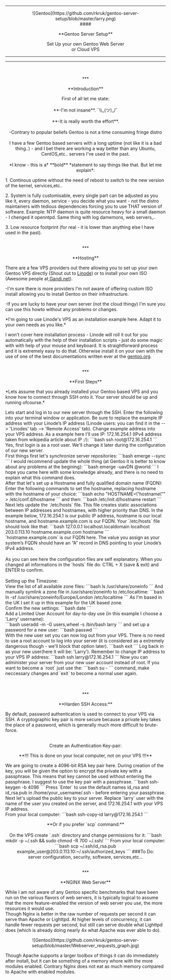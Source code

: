 ***
<p align="center">![Gentoo](https://github.com/rkruk/gentoo-server-setup/blob/master/larry.png)
<br>
#### <p align="center">**Gentoo Server Setup** 

<p align="center">Set Up your own Gentoo Web Server <br> or Cloud VPS

------------------------------------------------------------------------

----------
<br>
<p align="center">***
<p align="center">**Introduction**
<br>
<p align="center">First of all let me state:
<br><br>
**-I'm not insane**.  ¯\\_(ツ)_/¯
<br><br>
**-It is really worth the effort**.
<br><br>
-Contrary to popular beliefs Gentoo is not a time consuming fringe distro
<br>
<br>
I have a few Gentoo based servers with a long uptime (not like it is a bad thing..) - and I bet there are working a way better than any Ubuntu, CentOS,etc.. servers I've used in the past.<br><br> *I know - this is a* **bold** *statement to say things like that. But let me explain*:
<p align="left">1. Continous uptime without the need of reboot to switch to the new version of the kernel, services,etc..
<p align="left">2. System is fully customisable, every single part can be adjusted as you like it, every daemon, service - you decide what you want - not the distro maintainers with tedious dependencies forcing you to use THAT version of software. Example: NTP daemon is quite resource heavy for a small daemon - I chenged it openntpd. Same thing with log damemons, web servers,.. 
<p align="left">3. Low resource footprint (for real - it is lower than anything else I have used in the past).
<br>
<br>
<p align="center">***
<p align="center">**Hosting**
<p align="left">There are a few VPS providers out there allowing you to set up your own Gentoo VPS directly (Shout out to <a href="https://linode.com">Linode</a>) or to install your own ISO (Awesome people at<a href="https://wiki.gandi.net/en/hosting/create-server/private-image"> Gandi.net</a>).
<p align="left">-I'm sure there is more providers I'm not aware of offering custom ISO install allowing you to install Gentoo on their infrastructure.
<p align="left">-If you are lucky to have your own server (not the cloud thingy) I'm sure you can use this howto without any problems or changes.
<p align="left">*I'm going to use Linode's VPS as an installation example here. Adapt it to your own needs as you like.*
<p align="left">I won't cover here installation process - Linode will roll it out for you automatically with the help of their installation scripts - just do some magic with with help of your mouse and keyboard. It is straightforward process and it is extremely easy to do that. Otherwise install it on your own with the use of one of the best documentations written ever at the <a href="https://www.gentoo.org/">gentoo.org</a>.
<br>
<br>
<p align="center">*** 
<p align="center">**First Steps**<br>
<p align="left">*Lets assume that you already installed your Gentoo based VPS and you know how to connect through SSH onto it. Your server should be up and running ofcourse.*
<br>
<p align="left">Lets start and log in to our new server through the SSH. Enter the following into your terminal window or application. Be sure to replace the example IP address with your Linode’s IP address (Linode users: you can find it in the --> 'Linodes' tab --> 'Remote Access' tab). Change example address into your VPS address. As a example here I'll use IP: 172.16.254.1 (IPv4 address taken from wikipedia article about IP :/):
```bash
ssh root@172.16.254.1
```
Yes, first login is as a root user. We'll change it later during the configuration of our new server.<br>
First things first let's synchronize server repositories:
```bash
emerge --sync
```
I would recommend update the whole thing (at Gentoo it is better to know about any problems at the begining):
```bash
emerge -uavDN @world 
```
I hope you came here with some knowledge already, and there is no need to explain what this command does.
<br>
After that let's set up a Hostname and fully qualified domain name (FQDN):
Enter the following commands to set the hostname, replacing hostname with the hostname of your choice:
```bash
echo "HOSTNAME=\"hostname\"" > /etc/conf.d/hostname
```
and then:
```bash
/etc/init.d/hostname restart
```
Next lets update the `/etc/hosts` file. This file creates static associations between IP addresses and hostnames, with higher priority than DNS. In the example below, 172.16.254.1 is our public IP address, hostname is our local hostname, and hostname.example.com is our FQDN. Your `/etc/hosts` file should look like that:
```bash
127.0.0.1 localhost.localdomain localhost
203.0.113.10 hostname.example.com hostname
```
<br>
`hostname.example.com` is our FQDN here. The value you assign as your system’s FQDN should have an “A” record in DNS pointing to your Linode’s IPv4 address.
<br><br>
As you can see here the configuration files are self explanatory. When you changed all informations in the `hosts` file do: CTRL + X (save & exit) and ENTER to confirm.
<br><br>
Setting up the Timezone:<br>
View the list of all available zone files:
```bash
ls /usr/share/zoneinfo
```
And manually symlink a zone file in /usr/share/zoneinfo to /etc/localtime:
```bash
ln -sf /usr/share/zoneinfo/Europe/London /etc/localtime
```
As I'm based in the UK I set it up in this example for the UK based zone.
<br>
Confirm the new settings:
```bash
date
```
<br>
Add a Limited User Account for day-to-day use (in this example I choose a 'Larry' username):<br>
```bash
useradd -m -G users,wheel -s /bin/bash larry
```
and set up a password for a new user:
```bash
passwd
```
<br>
With the new user set you can now log out from your VPS. There is no need to use a root account to log into your server (it is considered as a extremely dangerous though - we'll block that option later).
```bash
exit
```
Log back in as your new user(here it will be: 'Larry'). Remember to change IP address to your VPS IP address:
```bash
ssh larry@172.16.254.1
```
Now you can administer your server from your new user account instead of root. If you want to become a `root` just use the:
```bash
su -
```
command, make neccessary changes and `exit` to become a normal user again. 
<br>
<br>
<br>
<p align="center">***
<p align="center">**Harden SSH Access:**
<br>
<p align="left">By default, password authentication is used to connect to your VPS via SSH. A cryptographic key pair is more secure because a private key takes the place of a password, which is generally much more difficult to brute-force.
<br>
<br>
<p align="center">Create an Authentication Key-pair:
<br>
<p align="center">**!!! This is done on your local computer, not on your VPS !!!** 
<p align="left">We are going to create a 4096-bit RSA key pair here. During creation of the key, you will be given the option to encrypt the private key with a passphrase. This means that key cannot be used without entering the passphrase. I suggest to use the key pair with a passphrase.
```bash
ssh-keygen -b 4096
```
Press `Enter` to use the default names id_rsa and id_rsa.pub in /home/your_username/.ssh - before entering your passphrase.<br>
Next let's upload the public key to your server. Replace `larry` user with the name of the user you created on the server, and 172.16.254.1 with your VPS IP address.<br>
From your local computer:
```bash
ssh-copy-id larry@172.16.254.1
```
<p align="center">**Or if you prefer `scp` command:**<br><br>
On the VPS create `.ssh` directory and change permissions for it:
```bash
mkdir -p ~/.ssh && sudo chmod -R 700 ~/.ssh/ 
```
From your local computer:
```bash
scp ~/.ssh/id_rsa.pub example_user@203.0.113.10:~/.ssh/authorized_keys
```
###To Do:
<br>
server configuration, security, software, services,etc...
<br><br>
<p align="center">*** 
<p align="center">**NGINX Web Server**<br>
<p align="left">While I am not aware of any Gentoo specific benchmarks that have been run on the various flavors of web servers, it is typically logical to assume that the more feature-enabled the version of web server you use, the more resources it would use.<br>
Though Nginx is better in the raw number of requests per second it can serve than Apache or Lighttpd. At higher levels of concurrency, it can handle fewer requests per second, but still can serve double what Lighttpd does (which is already doing nearly 4x what Apache was ever able to do).<br>
<p align="center">![Gentoo](https://github.com/rkruk/gentoo-server-setup/blob/master/Webserver_requests_graph.jpg)<br>
<p align="left">Though Apache supports a larger toolbox of things it can do immediately after install, but it can be something of a memory whore with the more modules enabled. Contrary Nginx does not eat as much memory compared to Apache with enabled modules.<br>
